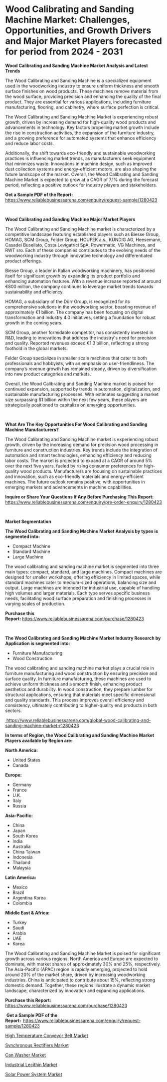 <p><h1>Wood Calibrating and Sanding Machine Market: Challenges, Opportunities, and Growth Drivers and Major Market Players forecasted for period from 2024 - 2031</h1></p><p><strong>Wood Calibrating and Sanding Machine Market Analysis and Latest Trends</strong></p>
<p><p>The Wood Calibrating and Sanding Machine is a specialized equipment used in the woodworking industry to ensure uniform thickness and smooth surface finishes on wood products. These machines remove material from the wood surface, providing precision and enhancing the quality of the final product. They are essential for various applications, including furniture manufacturing, flooring, and cabinetry, where surface perfection is critical.</p><p>The Wood Calibrating and Sanding Machine Market is experiencing robust growth, driven by increasing demand for high-quality wood products and advancements in technology. Key factors propelling market growth include the rise in construction activities, the expansion of the furniture industry, and a growing preference for automated systems that enhance efficiency and reduce labor costs. </p><p>Additionally, the shift towards eco-friendly and sustainable woodworking practices is influencing market trends, as manufacturers seek equipment that minimizes waste. Innovations in machine design, such as improved dust collection systems and energy-efficient motors, are also shaping the future landscape of the market. Overall, the Wood Calibrating and Sanding Machine Market is expected to grow at a CAGR of 7.1% during the forecast period, reflecting a positive outlook for industry players and stakeholders.</p></p>
<p><strong>Get a Sample PDF of the Report:&nbsp;</strong> <a href="https://www.reliablebusinessarena.com/enquiry/request-sample/1280423?utm_campaign=1286&utm_medium=2&utm_source=Github&utm_content=ia&utm_term=30092024&utm_id=wood-calibrating-and-sanding-machine">https://www.reliablebusinessarena.com/enquiry/request-sample/1280423</a></p>
<p>&nbsp;</p>
<p><strong>Wood Calibrating and Sanding Machine Major Market Players</strong></p>
<p><p>The Wood Calibrating and Sanding Machine market is characterized by a competitive landscape featuring established players such as Biesse Group, HOMAG, SCM Group, Felder Group, HOUFEK a.s., KÜNDIG AG, Heesemann, Casadei Busellato, Costa Levigatrici SpA, Powermatic, VG Machines, and RWT sro. Each of these companies contributes to the evolving needs of the woodworking industry through innovative technology and differentiated product offerings.</p><p>Biesse Group, a leader in Italian woodworking machinery, has positioned itself for significant growth by expanding its product portfolio and enhancing automation features. With a revenue increase reported at around €800 million, the company continues to leverage market trends towards sustainability and efficiency. </p><p>HOMAG, a subsidiary of the Dürr Group, is recognized for its comprehensive solutions in the woodworking sector, boasting revenue of approximately €1 billion. The company has been focusing on digital transformation and Industry 4.0 initiatives, setting a foundation for robust growth in the coming years.</p><p>SCM Group, another formidable competitor, has consistently invested in R&D, leading to innovations that address the industry's need for precision and quality. Reported revenues exceed €1.3 billion, reflecting a strong foothold in the global markets.</p><p>Felder Group specializes in smaller scale machines that cater to both professionals and hobbyists, with an emphasis on user-friendliness. The company’s revenue growth has remained steady, driven by diversification into new product categories and markets.</p><p>Overall, the Wood Calibrating and Sanding Machine market is poised for continued expansion, supported by trends in automation, digitalization, and sustainable manufacturing processes. With estimates suggesting a market size surpassing $1 billion within the next few years, these players are strategically positioned to capitalize on emerging opportunities.</p></p>
<p>&nbsp;</p>
<p><strong>What Are The Key Opportunities For Wood Calibrating and Sanding Machine Manufacturers?</strong></p>
<p><p>The Wood Calibrating and Sanding Machine market is experiencing robust growth, driven by the increasing demand for precision wood processing in furniture and construction industries. Key trends include the integration of automation and smart technologies, enhancing efficiency and reducing labor costs. The market is projected to expand at a CAGR of around 5% over the next five years, fueled by rising consumer preferences for high-quality wood products. Manufacturers are focusing on sustainable practices and innovation, such as eco-friendly materials and energy-efficient machines. The future outlook remains positive, with opportunities in emerging markets and advancements in machine capabilities.</p></p>
<p><strong>Inquire or Share Your Questions If Any Before Purchasing This Report:</strong> <a href="https://www.reliablebusinessarena.com/enquiry/pre-order-enquiry/1280423?utm_campaign=1286&utm_medium=2&utm_source=Github&utm_content=ia&utm_term=30092024&utm_id=wood-calibrating-and-sanding-machine">https://www.reliablebusinessarena.com/enquiry/pre-order-enquiry/1280423</a></p>
<p>&nbsp;</p>
<p><strong>Market Segmentation</strong></p>
<p><strong>The Wood Calibrating and Sanding Machine Market Analysis by types is segmented into:</strong></p>
<p><ul><li>Compact Machine</li><li>Standard Machine</li><li>Large Machine</li></ul></p>
<p><p>The wood calibrating and sanding machine market is segmented into three main types: compact, standard, and large machines. Compact machines are designed for smaller workshops, offering efficiency in limited spaces, while standard machines cater to medium-sized operations, balancing size and output. Large machines are intended for industrial use, capable of handling high volumes and larger materials. Each type serves specific business needs, facilitating wood surface preparation and finishing processes in varying scales of production.</p></p>
<p><strong>Purchase this Report:&nbsp;</strong><a href="https://www.reliablebusinessarena.com/purchase/1280423?utm_campaign=1286&utm_medium=2&utm_source=Github&utm_content=ia&utm_term=30092024&utm_id=wood-calibrating-and-sanding-machine">https://www.reliablebusinessarena.com/purchase/1280423</a></p>
<p>&nbsp;</p>
<p><strong>The Wood Calibrating and Sanding Machine Market Industry Research by Application is segmented into:</strong></p>
<p><ul><li>Furniture Manufacturing</li><li>Wood Construction</li></ul></p>
<p><p>The wood calibrating and sanding machine market plays a crucial role in furniture manufacturing and wood construction by ensuring precision and surface quality. In furniture manufacturing, these machines are used to achieve uniform thickness and a smooth finish, enhancing product aesthetics and durability. In wood construction, they prepare lumber for structural applications, ensuring that materials meet specific dimensional and quality standards. This process improves overall efficiency and consistency, ultimately contributing to higher-quality end products in both sectors.</p></p>
<p><a href="https://www.reliablebusinessarena.com/global-wood-calibrating-and-sanding-machine-market-r1280423?utm_campaign=1286&utm_medium=2&utm_source=Github&utm_content=ia&utm_term=30092024&utm_id=wood-calibrating-and-sanding-machine">&nbsp;https://www.reliablebusinessarena.com/global-wood-calibrating-and-sanding-machine-market-r1280423</a></p>
<p><strong>In terms of Region, the Wood Calibrating and Sanding Machine Market Players available by Region are:</strong></p>
<p>
    <p> <strong> North America: </strong>
        <ul>
            <li>United States</li>
            <li>Canada</li>
        </ul>
        </p> 
    <p> <strong> Europe: </strong>
        <ul>
            <li>Germany</li>
            <li>France</li>
            <li>U.K.</li>
            <li>Italy</li>
            <li>Russia</li>
        </ul>
        </p> 
    <p> <strong> Asia-Pacific: </strong>
        <ul>
            <li>China</li>
            <li>Japan</li>
            <li>South Korea</li>
            <li>India</li>
            <li>Australia</li>
            <li>China Taiwan</li>
            <li>Indonesia</li>
            <li>Thailand</li>
            <li>Malaysia</li>
        </ul>
        </p> 
    <p> <strong> Latin America: </strong>
        <ul>
            <li>Mexico</li>
            <li>Brazil</li>
            <li>Argentina Korea</li>
            <li>Colombia</li>
        </ul>
        </p> 
    <p> <strong> Middle East & Africa: </strong>
        <ul>
            <li>Turkey</li>
            <li>Saudi</li>
            <li>Arabia</li>
            <li>UAE</li>
            <li>Korea</li>
        </ul>
    </p>
    </p>
<p><p>The Wood Calibrating and Sanding Machine Market is poised for significant growth across various regions. North America and Europe are expected to dominate, with market shares of approximately 30% and 25%, respectively. The Asia-Pacific (APAC) region is rapidly emerging, projected to hold around 20% of the market share, driven by increasing woodworking industries. China is anticipated to contribute about 15%, reflecting strong domestic demand. Together, these regions illustrate a dynamic market landscape, characterized by innovation and expanding applications.</p></p>
<p><strong>Purchase this Report: </strong><a href="https://www.reliablebusinessarena.com/purchase/1280423?utm_campaign=1286&utm_medium=2&utm_source=Github&utm_content=ia&utm_term=30092024&utm_id=wood-calibrating-and-sanding-machine">https://www.reliablebusinessarena.com/purchase/1280423</a></p>
<p>&nbsp;<strong>Get a Sample PDF of the Report:&nbsp;&nbsp;</strong><a href="https://www.reliablebusinessarena.com/enquiry/request-sample/1280423?utm_campaign=1286&utm_medium=2&utm_source=Github&utm_content=ia&utm_term=30092024&utm_id=wood-calibrating-and-sanding-machine">https://www.reliablebusinessarena.com/enquiry/request-sample/1280423</a></p>
<p><strong></strong></p>
<p><p><a href="https://www.linkedin.com/pulse/high-temperature-conveyor-belt-market-evolution-global-trends-o4wre?utm_campaign=1286&utm_medium=2&utm_source=Github&utm_content=ia&utm_term=30092024&utm_id=wood-calibrating-and-sanding-machine">High Temperature Conveyor Belt Market</a></p><p><a href="https://issuu.com/reportprime-2/docs/synchronous-rectifiers-market-size-_3550823e4df78e?utm_campaign=1286&utm_medium=2&utm_source=Github&utm_content=ia&utm_term=30092024&utm_id=wood-calibrating-and-sanding-machine">Synchronous Rectifiers Market</a></p><p><a href="https://www.linkedin.com/pulse/what-growth-drivers-can-washer-market-comprehensive-study-9p45e?utm_campaign=1286&utm_medium=2&utm_source=Github&utm_content=ia&utm_term=30092024&utm_id=wood-calibrating-and-sanding-machine">Can Washer Market</a></p><p><a href="https://issuu.com/reportprime-2/docs/industrial-lecithin-market-size-203_7ea4ade9935ddf?utm_campaign=1286&utm_medium=2&utm_source=Github&utm_content=ia&utm_term=30092024&utm_id=wood-calibrating-and-sanding-machine">Industrial Lecithin Market</a></p><p><a href="https://www.linkedin.com/pulse/solar-power-system-market-overview-regional-outlook-competitive-jckkc?utm_campaign=1286&utm_medium=2&utm_source=Github&utm_content=ia&utm_term=30092024&utm_id=wood-calibrating-and-sanding-machine">Solar Power System Market</a></p></p>